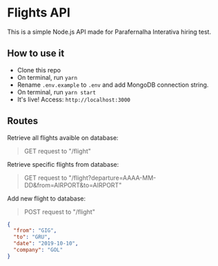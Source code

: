 # Flights API

This is a simple Node.js API made for Parafernalha Interativa hiring test.

## How to use it

* Clone this repo
* On terminal, run ```yarn```
* Rename ```.env.example``` to ```.env``` and add MongoDB connection string.
* On terminal, run ```yarn start```
* It's live! Access: ```http://localhost:3000```

## Routes

Retrieve all flights avaible on database:
>GET request to "/flight"

Retrieve specific flights from database:
>GET request to "/flight?departure=AAAA-MM-DD&from=AIRPORT&to=AIRPORT"

Add new flight to database:
>POST request to "/flight"

```json
{
  "from": "GIG",
  "to": "GRU",
  "date": "2019-10-10",
  "company": "GOL"
}
```
